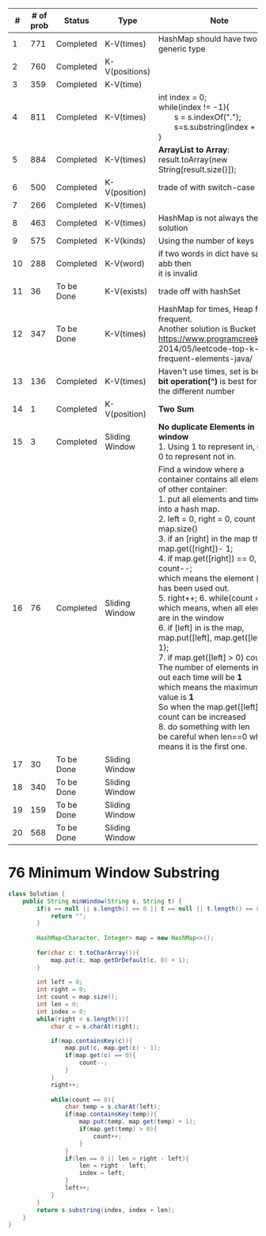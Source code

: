 | #   | # of prob| Status     | Type            | Note                                                                                                                                                         |
| --- | ------------ | ---------- | --------------- | ------------------------------------------------------------------------------------------------------------------------------------------------------------ |
| 1   | 771          | Completed  | K-V(times)      | HashMap should have two generic type                                                                                                                         |
| 2   | 760          | Completed  | K-V(positions)  |                                                                                                                                                              |
| 3   | 359          | Completed  | K-V(time)       |                                                                                                                                                              |
| 4   | 811          | Completed  | K-V(times)      | int index = 0;<br>while(index != -1){<br>&emsp;&emsp;s = s.indexOf(".");<br>&emsp;&emsp;s=s.substring(index + 1);<br>}</pre>                                 |
| 5   | 884          | Completed  | K-V(times)      | **ArrayList to Array**:<br> result.toArray(new String[result.size()]);                                                                                       |
| 6   | 500          | Completed  | K-V(position)   | trade of with switch-case                                                                                                                                    |
| 7   | 266          | Completed  | K-V(times)      |                                                                                                                                                              |
| 8   | 463          | Completed  | K-V(times)      | HashMap is not always the best solution                                                                                                                      |
| 9   | 575          | Completed  | K-V(kinds)      | Using the number of keys                                                                                                                                     |
| 10  | 288          | Completed  | K-V(word)       | if two words in dict have same abb then<br> it is invalid                                                                                                    |
| 11  | 36           | To be Done | K-V(exists)     | trade off with hashSet                                                                                                                                       |
| 12  | 347          | To be Done | K-V(times)      | HashMap for times, Heap for k frequent.<br>Another solution is Bucket Sort<br>https://www.programcreek.com/<br>2014/05/leetcode-top-k-frequent-elements-java/ |
| 13  | 136          | Completed  | K-V(times)      | Haven't use times, set is better.<br> **bit operation(^)** is best for find the different number                                                             |
| 14  | 1            | Completed  | K-V(position)   | **Two Sum**                                                                                                                                                  |
| 15  | 3            | Completed | Sliding Window | **No duplicate Elements in window**<br> 1. Using 1 to represent in, using 0 to represent not in.                                                                                                                                                              |
| 16  | 76           | Completed | Sliding Window | Find a window where a container contains all elements of other container:<br> 1. put all elements and times into a hash map.<br> 2. left = 0, right = 0, count = map.size()<br> 3. if an [right] in the map then map.get([right])- 1;<br> 4. if map.get([right]) == 0, count--;<br> which means the element [right] has been used out.<br> 5. right++; 6. while(count == 0) <br>which means, when all elements are in the window<br> 6. if [left] in is the map, map.put([left], map.get([left]) + 1);<br> 7. if map.get([left] > 0) count++;<br> The number of elements in or out each time will be **1**<br>which means the maximum value is **1**<br>So when the map.get([left] > 0), count can be increased<br> 8. do something with len<br> be careful when len==0 which means it is the first one.                                                                                                                                                                |
| 17 | 30| To be Done| Sliding Window||
| 18 | 340| To be Done| Sliding Window||
| 19 | 159| To be Done | Sliding Window||
| 20 | 568| To be Done | Sliding Window||


# 76 Minimum Window Substring
```Java
class Solution {
    public String minWindow(String s, String t) {
        if(s == null || s.length() == 0 || t == null || t.length() == 0){
            return "";
        }
        
        HashMap<Character, Integer> map = new HashMap<>();
        
        for(char c: t.toCharArray()){
            map.put(c, map.getOrDefault(c, 0) + 1);
        }
        
        int left = 0;
        int right = 0;
        int count = map.size();
        int len = 0;
        int index = 0;
        while(right < s.length()){
            char c = s.charAt(right);

            if(map.containsKey(c)){
                map.put(c, map.get(c) - 1);
                if(map.get(c) == 0){
                    count--;
                }
            }
            right++;
            
            while(count == 0){
                char temp = s.charAt(left);
                if(map.containsKey(temp)){
                    map.put(temp, map.get(temp) + 1);
                    if(map.get(temp) > 0){
                        count++;
                    }
                }
                if(len == 0 || len > right - left){
                    len = right - left;
                    index = left;
                }
                left++;
            }
        }
        return s.substring(index, index + len);
    }
}

```
